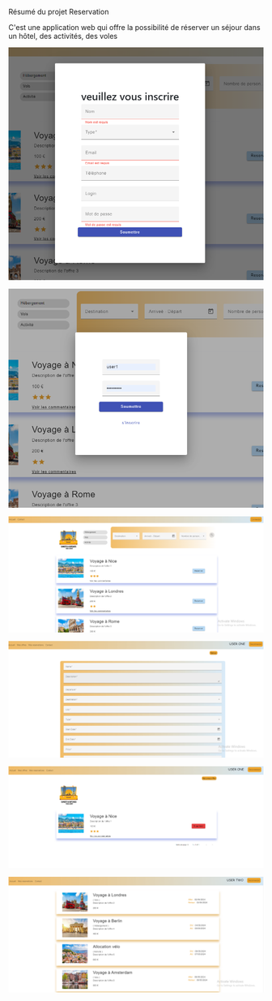 
Résumé du projet Reservation

C'est une application web qui offre la possibilité de réserver un séjour dans un hôtel, des activités, des voles 

![Page login : ](https://github.com/syrine2008/projet-reservation-front/blob/dev/src/assets/img/inscription.png)

![Page login : ](https://github.com/syrine2008/projet-reservation-front/blob/dev/src/assets/img/login.png)

![Page d'Accueil : ](https://github.com/syrine2008/projet-reservation-front/blob/dev/src/assets/img/acceuil.png)

![Page creation de l'offre](https://github.com/syrine2008/projet-reservation-front/blob/dev/src/assets/img/createOffre.png)


![Page liste des offres de l'entrepreuneur : ](https://github.com/syrine2008/projet-reservation-front/blob/dev/src/assets/img/listeDesOffres.png)

![Page liste des reservation ](https://github.com/syrine2008/projet-reservation-front/blob/dev/src/assets/img/reservation.png)


